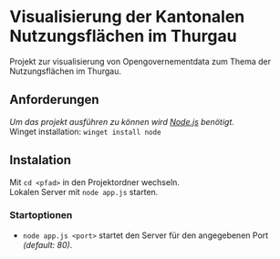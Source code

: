 # Visualisierung der Kantonalen Nutzungsflächen im Thurgau
Projekt zur visualisierung von Opengovernementdata zum Thema der Nutzungsflächen im Thurgau.

## Anforderungen
_Um das projekt ausführen zu können wird [Node.js](https://nodejs.org/de/) benötigt._  
Winget installation: `winget install node`

## Instalation
Mit `cd <pfad>` in den Projektordner wechseln.  
Lokalen Server mit `node app.js` starten.

### Startoptionen
- `node app.js <port>` startet den Server für den angegebenen Port _(default: 80)_.

